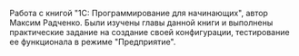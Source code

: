Работа с книгой "1С: Программирование для начинающих", автор Максим Радченко. Были изучены главы данной книги и выполнены практические задание на создание своей конфигурации, тестирование ее функционала в режиме "Предприятие".
